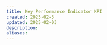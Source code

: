 ```yaml
---
title: Key Performance Indicator KPI
created: 2025-02-3
updated: 2025-02-03
description: 
aliases: 
---
```




